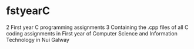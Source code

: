 # fstyearC
2
First year C programming assignments
3
Containing the .cpp files of all C coding assignments in First year of Computer Science and Information Technology in Nui Galway 
